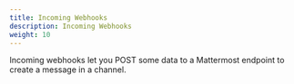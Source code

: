```yaml
---
title: Incoming Webhooks
description: Incoming Webhooks
weight: 10
---
```

Incoming webhooks let you POST some data to a Mattermost endpoint to create a message in a channel.
